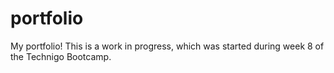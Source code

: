 # portfolio
My portfolio! This is a work in progress, which was started during week 8 of the Technigo Bootcamp.